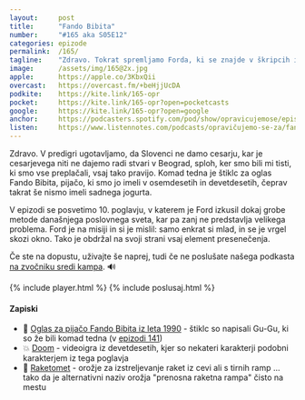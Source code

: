```yaml
---
layout: 	post
title:  	"Fando Bibita"
number: 	"#165 aka S05E12"
categories:	epizode
permalink:	/165/
tagline: 	"Zdravo. Tokrat spremljamo Forda, ki se znajde v škripcih in vse kar mu pride na misel je oglas za Fando Bibito iz osemdesetih."
image:		/assets/img/165@2x.jpg
apple:		https://apple.co/3KbxQii
overcast:	https://overcast.fm/+beHjjUcDA
podkite:	https://kite.link/165-opr
pocket:		https://kite.link/165-opr?open=pocketcasts
google:		https://kite.link/165-opr?open=google
anchor:		https://podcasters.spotify.com/pod/show/opravicujemose/episodes/Fando-Bibita-e279b2a
listen:		https://www.listennotes.com/podcasts/opravičujemo-se-za/fando-bibita-bKWt6TL2Yl1/embed/
---
```


Zdravo. V predigri ugotavljamo, da Slovenci ne damo cesarju, kar je cesarjevega niti ne dajemo radi stvari v Beograd, sploh, ker smo bili mi tisti, ki smo vse preplačali, vsaj tako pravijo. Komad tedna je štiklc za oglas Fando Bibita, pijačo, ki smo jo imeli v osemdesetih in devetdesetih, čeprav takrat še nismo imeli sadnega jogurta. 

V epizodi se posvetimo 10. poglavju, v katerem je Ford izkusil dokaj grobe metode današnjega poslovnega sveta, kar pa zanj ne predstavlja velikega problema. Ford je na misiji in si je mislil: samo enkrat si mlad, in se je vrgel skozi okno. Tako je obdržal na svoji strani vsaj element presenečenja. 

Če ste na dopustu, uživajte še naprej, tudi če ne poslušate našega podkasta [na zvočniku sredi kampa](https://opravicujemo.se/112/). 🔊 

{% include player.html %}
{% include poslusaj.html %}

<!--break-->

#### Zapiski

- 🍹 [Oglas za pijačo Fando Bibita iz leta 1990](https://www.youtube.com/watch?v=GUTxfEDlowQ) - štiklc so napisali Gu-Gu, ki so že bili komad tedna (v [epizodi 141](https://opravicujemo.se/141/))
- 💥 [Doom](https://en.wikipedia.org/wiki/Doom_(1993_video_game)) - videoigra iz devetdesetih, kjer so nekateri karakterji podobni karakterjem iz tega poglavja
- 🚀 [Raketomet](https://www.fran.si/133/sskj2-slovar-slovenskega-knjiznega-jezika-2/4523712/raketomet?View=1&Query=raketomet) - orožje za izstreljevanje raket iz cevi ali s tirnih ramp ... tako da je alternativni naziv orožja "prenosna raketna rampa" čisto na mestu